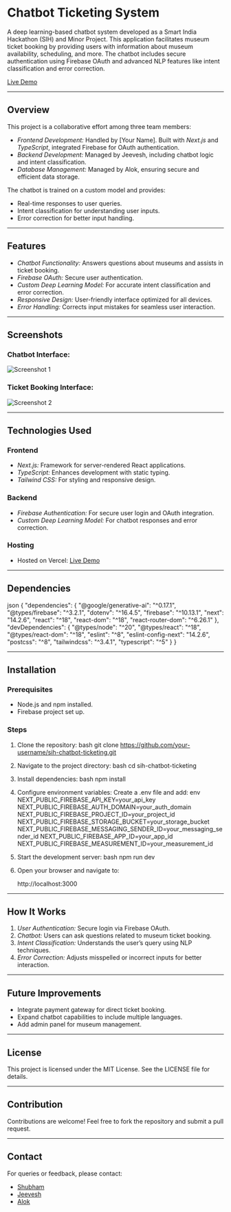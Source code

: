 # Chatbot Ticketing System

A deep learning-based chatbot system developed as a Smart India Hackathon (SIH) and Minor Project. This application facilitates museum ticket booking by providing users with information about museum availability, scheduling, and more. The chatbot includes secure authentication using Firebase OAuth and advanced NLP features like intent classification and error correction.

[Live Demo](https://chat-ticket.vercel.app/)

---

## Overview
This project is a collaborative effort among three team members:
- *Frontend Development:* Handled by [Your Name]. Built with *Next.js* and *TypeScript*, integrated Firebase for OAuth authentication.
- *Backend Development:* Managed by Jeevesh, including chatbot logic and intent classification.
- *Database Management:* Managed by Alok, ensuring secure and efficient data storage.

The chatbot is trained on a custom model and provides:
- Real-time responses to user queries.
- Intent classification for understanding user inputs.
- Error correction for better input handling.

---

## Features
- *Chatbot Functionality:* Answers questions about museums and assists in ticket booking.
- *Firebase OAuth:* Secure user authentication.
- *Custom Deep Learning Model:* For accurate intent classification and error correction.
- *Responsive Design:* User-friendly interface optimized for all devices.
- *Error Handling:* Corrects input mistakes for seamless user interaction.

---

## Screenshots
### Chatbot Interface:
![Screenshot 1](./public/Screenshots/ss1.png)

### Ticket Booking Interface:
![Screenshot 2](./public/Screenshots/ss2.png)

---

## Technologies Used

### Frontend
- *Next.js:* Framework for server-rendered React applications.
- *TypeScript:* Enhances development with static typing.
- *Tailwind CSS:* For styling and responsive design.

### Backend
- *Firebase Authentication:* For secure user login and OAuth integration.
- *Custom Deep Learning Model:* For chatbot responses and error correction.

### Hosting
- Hosted on Vercel: [Live Demo](https://chat-ticket.vercel.app/)

---

## Dependencies
json
{
  "dependencies": {
    "@google/generative-ai": "^0.17.1",
    "@types/firebase": "^3.2.1",
    "dotenv": "^16.4.5",
    "firebase": "^10.13.1",
    "next": "14.2.6",
    "react": "^18",
    "react-dom": "^18",
    "react-router-dom": "^6.26.1"
  },
  "devDependencies": {
    "@types/node": "^20",
    "@types/react": "^18",
    "@types/react-dom": "^18",
    "eslint": "^8",
    "eslint-config-next": "14.2.6",
    "postcss": "^8",
    "tailwindcss": "^3.4.1",
    "typescript": "^5"
  }
}


---

## Installation

### Prerequisites
- Node.js and npm installed.
- Firebase project set up.

### Steps
1. Clone the repository:
   bash
   git clone https://github.com/your-username/sih-chatbot-ticketing.git
   

2. Navigate to the project directory:
   bash
   cd sih-chatbot-ticketing
   

3. Install dependencies:
   bash
   npm install
   

4. Configure environment variables:
   Create a .env file and add:
   env
   NEXT_PUBLIC_FIREBASE_API_KEY=your_api_key
   NEXT_PUBLIC_FIREBASE_AUTH_DOMAIN=your_auth_domain
   NEXT_PUBLIC_FIREBASE_PROJECT_ID=your_project_id
   NEXT_PUBLIC_FIREBASE_STORAGE_BUCKET=your_storage_bucket
   NEXT_PUBLIC_FIREBASE_MESSAGING_SENDER_ID=your_messaging_sender_id
   NEXT_PUBLIC_FIREBASE_APP_ID=your_app_id
   NEXT_PUBLIC_FIREBASE_MEASUREMENT_ID=your_measurement_id
   

5. Start the development server:
   bash
   npm run dev
   

6. Open your browser and navigate to:
   
   http://localhost:3000
   

---

## How It Works
1. *User Authentication:* Secure login via Firebase OAuth.
2. *Chatbot:* Users can ask questions related to museum ticket booking.
3. *Intent Classification:* Understands the user’s query using NLP techniques.
4. *Error Correction:* Adjusts misspelled or incorrect inputs for better interaction.

---

## Future Improvements
- Integrate payment gateway for direct ticket booking.
- Expand chatbot capabilities to include multiple languages.
- Add admin panel for museum management.

---

## License
This project is licensed under the MIT License. See the LICENSE file for details.

---

## Contribution
Contributions are welcome! Feel free to fork the repository and submit a pull request.

---

## Contact
For queries or feedback, please contact:
- [Shubham](mailto:shubhamjaishu@gmail.com)
- [Jeevesh](mailto:jeevesh2002@gmail.com)
- [Alok](mailto:anandkumar19d@gmail.com)
